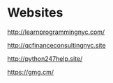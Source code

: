 # Websites

http://learnprogrammingnyc.com/

http://qcfinanceconsultingnyc.site

http://python247help.site/

https://gmg.cm/ 

